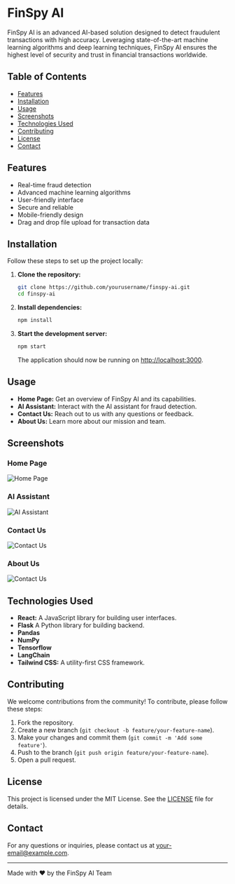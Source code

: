 # FinSpy AI

FinSpy AI is an advanced AI-based solution designed to detect fraudulent transactions with high accuracy. Leveraging state-of-the-art machine learning algorithms and deep learning techniques, FinSpy AI ensures the highest level of security and trust in financial transactions worldwide.

## Table of Contents

- [Features](#features)
- [Installation](#installation)
- [Usage](#usage)
- [Screenshots](#screenshots)
- [Technologies Used](#technologies-used)
- [Contributing](#contributing)
- [License](#license)
- [Contact](#contact)

## Features

- Real-time fraud detection
- Advanced machine learning algorithms
- User-friendly interface
- Secure and reliable
- Mobile-friendly design
- Drag and drop file upload for transaction data

## Installation

Follow these steps to set up the project locally:

1. **Clone the repository:**

    ```bash
    git clone https://github.com/yourusername/finspy-ai.git
    cd finspy-ai
    ```

2. **Install dependencies:**

    ```bash
    npm install
    ```

3. **Start the development server:**

    ```bash
    npm start
    ```

    The application should now be running on [http://localhost:3000](http://localhost:3000).

## Usage

- **Home Page:** Get an overview of FinSpy AI and its capabilities.
- **AI Assistant:** Interact with the AI assistant for fraud detection.
- **Contact Us:** Reach out to us with any questions or feedback.
- **About Us:** Learn more about our mission and team.

## Screenshots

### Home Page
![Home Page](home-page/src/assests/home.png)

### AI Assistant
![AI Assistant](home-page/src/assests/assistant.png)

### Contact Us
![Contact Us](home-page/src/assests/contactus.png)

### About Us
![Contact Us](home-page/src/assests/aboutus.png)

## Technologies Used

- **React:** A JavaScript library for building user interfaces.
- **Flask** A Python library for building backend.
- **Pandas**
- **NumPy**
- **Tensorflow**
- **LangChain**
- **Tailwind CSS:** A utility-first CSS framework.

## Contributing

We welcome contributions from the community! To contribute, please follow these steps:

1. Fork the repository.
2. Create a new branch (`git checkout -b feature/your-feature-name`).
3. Make your changes and commit them (`git commit -m 'Add some feature'`).
4. Push to the branch (`git push origin feature/your-feature-name`).
5. Open a pull request.

## License

This project is licensed under the MIT License. See the [LICENSE](LICENSE) file for details.

## Contact

For any questions or inquiries, please contact us at [your-email@example.com](mailto:your-email@example.com).

---

Made with ❤️ by the FinSpy AI Team
